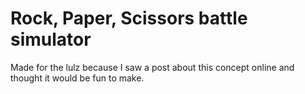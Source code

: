 # Rock, Paper, Scissors battle simulator
Made for the lulz because I saw a post about this concept online and thought it would be fun to make.